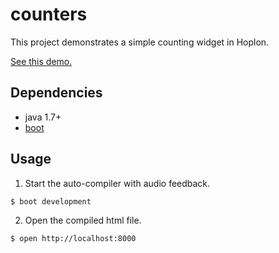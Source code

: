 # counters

This project demonstrates a simple counting widget in Hoplon.

[See this demo.](http://alandipert.github.io/hoplon-demos/counters/)

## Dependencies

- java 1.7+
- [boot][1]

## Usage

1. Start the auto-compiler with audio feedback.

```bash
$ boot development
```

2. Open the compiled html file.

```bash
$ open http://localhost:8000
```

[1]: https://github.com/tailrecursion/boot
[2]: https://github.com/technomancy/leiningen
